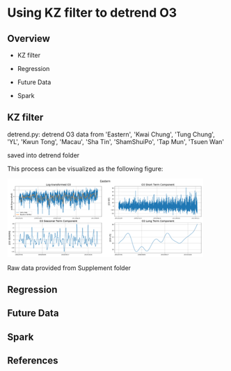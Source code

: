 # Using KZ filter to detrend O3

## Overview
* KZ filter

* Regression

* Future Data

* Spark


## KZ filter

detrend.py: detrend O3 data from 'Eastern', 'Kwai Chung', 'Tung Chung', 'YL', 'Kwun Tong', 'Macau', 'Sha Tin', 'ShamShuiPo', 'Tap Mun', 'Tsuen Wan'

saved into detrend folder

This process can be visualized as the following figure:

<img src="./detrend/Eastern.png" width="450">

Raw data provided from Supplement folder

## Regression

## Future Data

## Spark

## References


